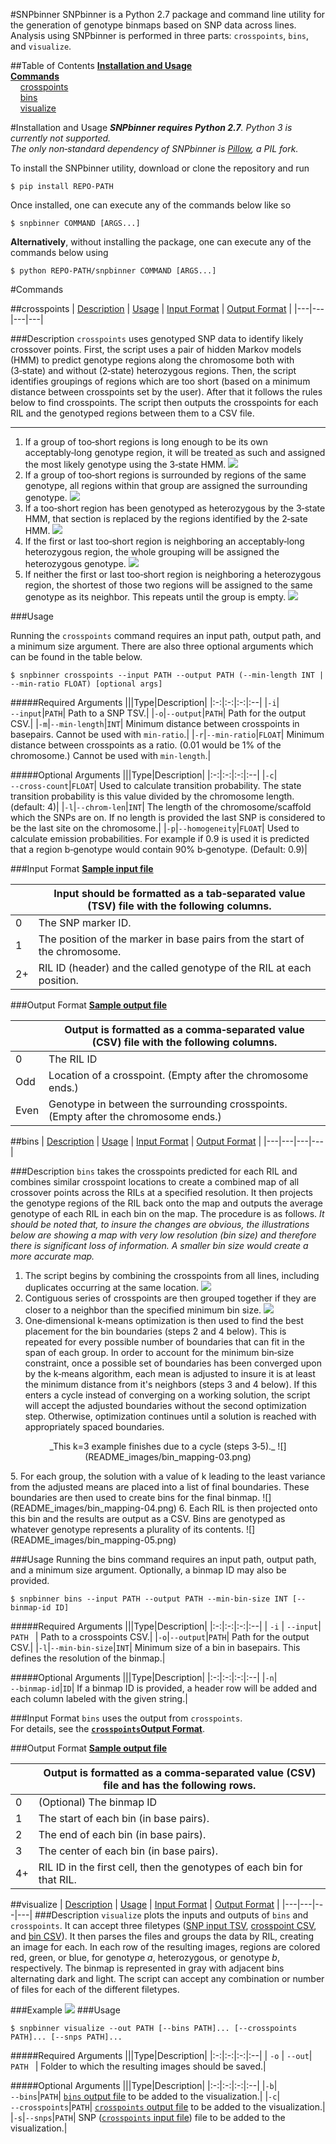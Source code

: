 #SNPbinner
SNPbinner is a Python 2.7 package and command line utility for the generation of genotype binmaps based on SNP data across lines.  Analysis using SNPbinner is performed in three parts: `crosspoints`, `bins`, and `visualize`.

##Table of Contents
[**Installation and Usage**](#installation‑and‑usage)  
[**Commands**](#commands)  
    [crosspoints](#crosspoints)  
    [bins](#bins)  
    [visualize](#visualize)  

#Installation and Usage
_**SNPbinner requires Python 2.7**. Python 3 is currently not supported.   
The only non‑standard dependency of SNPbinner is [Pillow](https://github.com/python‑pillow/Pillow), a PIL fork._

To install the SNPbinner utility, download or clone the repository and run 

```  
$ pip install REPO-PATH
```  
Once installed, one can execute any of the commands below like so  

```  
$ snpbinner COMMAND [ARGS...]
```  
**Alternatively**, without installing the package, one can execute any of the commands below using 

```
$ python REPO-PATH/snpbinner COMMAND [ARGS...]
``` 


#Commands

##crosspoints
| [Description](#description) | [Usage](#usage) | [Input Format](#input‑format) | [Output Format](#output‑format) |
|---|---|---|---|

###Description
`crosspoints` uses genotyped SNP data to identify likely crossover points. First, the script uses a pair of hidden Markov models (HMM) to predict genotype regions along the chromosome both with (3‑state) and without (2‑state) heterozygous regions. Then, the script identifies groupings of regions which are too short (based on a minimum distance between crosspoints set by the user). After that it follows the rules below to find crosspoints. The script then outputs the crosspoints for each RIL and the genotyped regions between them to a CSV file.

---

1. If a group of too‑short regions is long enough to be its own acceptably‑long genotype region, it will be treated as such and assigned the most likely genotype using the 3‑state HMM.
![](README_images/crosspoint_selection-04.png)
1. If a group of too‑short regions is surrounded by regions of the same genotype, all regions within that group are assigned the surrounding genotype.
![](README_images/crosspoint_selection-03.png)
1. If a too‑short region has been genotyped as heterozygous by the 3‑state HMM, that section is replaced by the regions identified by the 2‑sate HMM. 
![](README_images/crosspoint_selection-05.png)
2. If the first or last too‑short region is neighboring an acceptably‑long heterozygous region, the whole grouping will be assigned the heterozygous genotype. 
![](README_images/crosspoint_selection-02.png)
3. If neither the first or last too‑short region is neighboring a heterozygous region, the shortest of those two regions will be assigned to the same genotype as its neighbor. This repeats until the group is empty.
![](README_images/crosspoint_selection-01.png)

###Usage

Running the `crosspoints` command requires an input path, output path, and a minimum size argument. There are also three optional arguments which can be found in the table below.

```
$ snpbinner crosspoints --input PATH --output PATH (--min-length INT | --min-ratio FLOAT) [optional args]  
``` 

#####Required Arguments
|||Type|Description|
|:-:|:-:|:-:|:--|
|`‑i`|`‑‑input`|`PATH`| Path to a SNP TSV.|
|`‑o`|`‑‑output`|`PATH`| Path for the output CSV.|
|`‑m`|`‑‑min‑length`|`INT`| Minimum distance between crosspoints in basepairs. Cannot be used with `min‑ratio`.|
|`‑r`|`‑‑min‑ratio`|`FLOAT`| Minimum distance between crosspoints as a ratio. (0.01 would be 1% of the chromosome.) Cannot be used with `min‑length`.|

#####Optional Arguments
|||Type|Description|
|:-:|:-:|:-:|:--|
|`‑c`|`‑‑cross‑count`|`FLOAT`| Used to calculate transition probability. The state transition probability is this value divided by the chromosome length. (default: 4)|
|`‑l`|`‑‑chrom‑len`|`INT`| The length of the chromosome/scaffold which the SNPs are on. If no length is provided the last SNP is considered to be the last site on the chromosome.|
|`‑p`|`‑‑homogeneity`|`FLOAT`| Used to calculate emission probabilities. For example if 0.9 is used it is predicted that a region b‑genotype would contain 90% b‑genotype. (Default: 0.9)|

###Input Format
**[Sample input file]()**

|   |Input should be formatted as a tab‑separated value (TSV) file with the following columns.|
|---|---|
|0|The SNP marker ID.|
|1|The position of the marker in base pairs from the start of the chromosome.|
|2+|RIL ID (header) and the called genotype of the RIL at each position.|

###Output Format
**[Sample output file]()**

|   |Output is formatted as a comma‑separated value (CSV) file with the following columns.|
|---|---|
|0|The RIL ID|
|Odd|Location of a crosspoint. (Empty after the chromosome ends.)|
|Even|Genotype in between the surrounding crosspoints. (Empty after the chromosome ends.)|

##bins
| [Description](#description‑1) | [Usage](#usage‑1) | [Input Format](#input‑format‑1) | [Output Format](#output‑format‑1) |
|---|---|---|---|

###Description
`bins` takes the crosspoints predicted for each RIL and combines similar crosspoint locations to create a combined map of all crossover points across the RILs at a specified resolution. It then projects the genotype regions of the RIL back onto the map and outputs the average genotype of each RIL in each bin on the map. The procedure is as follows. *It should be noted that, to insure the changes are obvious, the illustrations below are showing a map with very low resolution (bin size) and therefore there is significant loss of information. A smaller bin size would create a more accurate map.*

1. The script begins by combining the crosspoints from all lines, including duplicates occurring at the same location.
![](README_images/bin_mapping-01.png)
2. Contiguous series of crosspoints are then grouped together if they are closer to a neighbor than the specified minimum bin size.
![](README_images/bin_mapping-02.png)
4. One‑dimensional k‑means optimization is then used to find the best placement for the bin boundaries (steps 2 and 4 below). This is repeated for every possible number of boundaries that can fit in the span of each group. In order to account for the minimum bin‑size constraint, once a possible set of boundaries has been converged upon by the k‑means algorithm, each mean is adjusted to insure it is at least the minimum distance from it's neighbors (steps 3 and 4 below). If this enters a cycle instead of converging on a working solution, the script will accept the adjusted boundaries without the second optimization step. Otherwise, optimization continues until a solution is reached with appropriately spaced boundaries.  
 <p align="center">_This k=3 example finishes due to a cycle (steps 3‑5)._
![](README_images/bin_mapping-03.png)
</p>
5. For each group, the solution with a value of k leading to the least variance from the adjusted means are placed into a list of final boundaries. These boundaries are then used to create bins for the final binmap.
![](README_images/bin_mapping-04.png)
6. Each RIL is then projected onto this bin and the results are output as a CSV. Bins are genotyped as whatever genotype represents a plurality of its contents. 
![](README_images/bin_mapping-05.png)

###Usage
Running the bins command requires an input path, output path, and a minimum size argument. Optionally, a binmap ID may also be provided.

```
$ snpbinner bins --input PATH --output PATH --min-bin-size INT [--binmap-id ID]
```

#####Required Arguments
|||Type|Description|
|:-:|:-:|:-:|:--|
| `‑i` | `‑‑input`| `PATH ` | Path to a crosspoints CSV.|
|`‑o`|`‑‑output`|`PATH`| Path for the output CSV.|
|`‑l`|`‑‑min‑bin‑size`|`INT`| Minimum size of a bin in basepairs. This defines the resolution of the binmap.|

#####Optional Arguments
|||Type|Description|
|:-:|:-:|:-:|:--|
|`‑n`|`‑‑binmap‑id`|`ID`| If a binmap ID is provided, a header row will be added and each column labeled with the given string.|

###Input Format
`bins` uses the output from `crosspoints`.  
For details, see the  **[`crosspoints`Output Format](#output‑format)**.


###Output Format
**[Sample output file]()**

|   |Output is formatted as a comma‑separated value (CSV) file and has the following rows.|
|---|---|
|0| (Optional) The binmap ID|
|1| The start of each bin (in base pairs).|
|2| The end of each bin (in base pairs).|
|3| The center of each bin (in base pairs).|
|4+| RIL ID in the first cell, then the genotypes of each bin for that RIL.|
 
##visualize
| [Description](#description‑2) | [Usage](#usage‑2) | [Input Format](#input‑format‑2) | [Output Format](#output‑format‑2) |
|---|---|---|---|
###Description
`visualize` plots the inputs and outputs of `bins` and `crosspoints`. It can accept three filetypes ([SNP input TSV](#input‑format), [crosspoint CSV](#output‑format), and [bin CSV](#output‑format‑1)). It then parses the files and groups the data by RIL, creating an image for each. In each row of the resulting images, regions are colored red, green, or blue, for genotype _a_, heterozygous, or genotype _b_, respectively. The binmap is represented in gray with adjacent bins alternating dark and light. The script can accept any combination or number of files for each of the different filetypes.

###Example
![](README_images/visualize.png)
###Usage

```
$ snpbinner visualize --out PATH [--bins PATH]... [--crosspoints PATH]... [--snps PATH]...
```

#####Required Arguments
|||Type|Description|
|:-:|:-:|:-:|:--|
| `‑o` | `‑‑out`| `PATH ` | Folder to which the resulting images should be saved.|

#####Optional Arguments
|||Type|Description|
|:-:|:-:|:-:|:--|
|`‑b`|`‑‑bins`|`PATH`| [`bins` output file](#output‑format‑1) to be added to the visualization.|
|`‑c`|`‑‑crosspoints`|`PATH`| [`crosspoints` output file](#output‑format) to be added to the visualization.|
|`‑s`|`‑‑snps`|`PATH`| SNP ([`crosspoints` input file](#input‑format)) file to be added to the visualization.|




